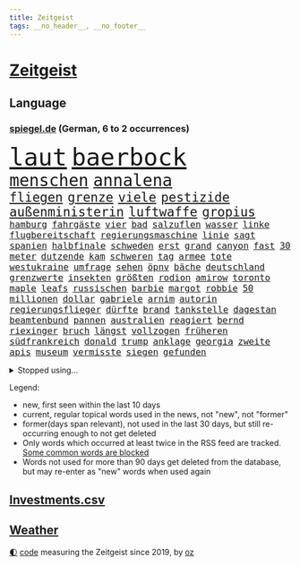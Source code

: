 ```yaml
---
title: Zeitgeist
tags: __no_header__, __no_footer__
---
```


# [Zeitgeist](https://oliz.io/zeitgeist/)

## Language

<h3><a href="https://www.spiegel.de" target="_blank">spiegel.de</a> (German, 6 to 2 occurrences)</h3>
<p style="font-family:monospace">
<span style="font-size:32pt"><a href="news_links.html#laut" class="current">laut</a></span>
<span style="font-size:32pt"><a href="news_links.html#baerbock" class="current">baerbock</a></span>
<br>
<span style="font-size:22pt"><a href="news_links.html#menschen" class="current">menschen</a></span>
<span style="font-size:22pt"><a href="news_links.html#annalena" class="current">annalena</a></span>
<br>
<span style="font-size:17pt"><a href="news_links.html#fliegen" class="current">fliegen</a></span>
<span style="font-size:17pt"><a href="news_links.html#grenze" class="current">grenze</a></span>
<span style="font-size:17pt"><a href="news_links.html#viele" class="current">viele</a></span>
<span style="font-size:17pt"><a href="news_links.html#pestizide" class="new">pestizide</a></span>
<span style="font-size:17pt"><a href="news_links.html#außenministerin" class="current">außenministerin</a></span>
<span style="font-size:17pt"><a href="news_links.html#luftwaffe" class="current">luftwaffe</a></span>
<span style="font-size:17pt"><a href="news_links.html#gropius" class="new">gropius</a></span>
<br>
<span style="font-size:12pt"><a href="news_links.html#hamburg" class="current">hamburg</a></span>
<span style="font-size:12pt"><a href="news_links.html#fahrgäste" class="current">fahrgäste</a></span>
<span style="font-size:12pt"><a href="news_links.html#vier" class="current">vier</a></span>
<span style="font-size:12pt"><a href="news_links.html#bad" class="current">bad</a></span>
<span style="font-size:12pt"><a href="news_links.html#salzuflen" class="new">salzuflen</a></span>
<span style="font-size:12pt"><a href="news_links.html#wasser" class="current">wasser</a></span>
<span style="font-size:12pt"><a href="news_links.html#linke" class="current">linke</a></span>
<span style="font-size:12pt"><a href="news_links.html#flugbereitschaft" class="new">flugbereitschaft</a></span>
<span style="font-size:12pt"><a href="news_links.html#regierungsmaschine" class="current">regierungsmaschine</a></span>
<span style="font-size:12pt"><a href="news_links.html#linie" class="current">linie</a></span>
<span style="font-size:12pt"><a href="news_links.html#sagt" class="current">sagt</a></span>
<span style="font-size:12pt"><a href="news_links.html#spanien" class="current">spanien</a></span>
<span style="font-size:12pt"><a href="news_links.html#halbfinale" class="current">halbfinale</a></span>
<span style="font-size:12pt"><a href="news_links.html#schweden" class="current">schweden</a></span>
<span style="font-size:12pt"><a href="news_links.html#erst" class="current">erst</a></span>
<span style="font-size:12pt"><a href="news_links.html#grand" class="current">grand</a></span>
<span style="font-size:12pt"><a href="news_links.html#canyon" class="new">canyon</a></span>
<span style="font-size:12pt"><a href="news_links.html#fast" class="current">fast</a></span>
<span style="font-size:12pt"><a href="news_links.html#30" class="current">30</a></span>
<span style="font-size:12pt"><a href="news_links.html#meter" class="current">meter</a></span>
<span style="font-size:12pt"><a href="news_links.html#dutzende" class="current">dutzende</a></span>
<span style="font-size:12pt"><a href="news_links.html#kam" class="current">kam</a></span>
<span style="font-size:12pt"><a href="news_links.html#schweren" class="current">schweren</a></span>
<span style="font-size:12pt"><a href="news_links.html#tag" class="current">tag</a></span>
<span style="font-size:12pt"><a href="news_links.html#armee" class="current">armee</a></span>
<span style="font-size:12pt"><a href="news_links.html#tote" class="current">tote</a></span>
<span style="font-size:12pt"><a href="news_links.html#westukraine" class="new">westukraine</a></span>
<span style="font-size:12pt"><a href="news_links.html#umfrage" class="current">umfrage</a></span>
<span style="font-size:12pt"><a href="news_links.html#sehen" class="current">sehen</a></span>
<span style="font-size:12pt"><a href="news_links.html#öpnv" class="current">öpnv</a></span>
<span style="font-size:12pt"><a href="news_links.html#bäche" class="new">bäche</a></span>
<span style="font-size:12pt"><a href="news_links.html#deutschland" class="current">deutschland</a></span>
<span style="font-size:12pt"><a href="news_links.html#grenzwerte" class="new">grenzwerte</a></span>
<span style="font-size:12pt"><a href="news_links.html#insekten" class="current">insekten</a></span>
<span style="font-size:12pt"><a href="news_links.html#größten" class="current">größten</a></span>
<span style="font-size:12pt"><a href="news_links.html#rodion" class="new">rodion</a></span>
<span style="font-size:12pt"><a href="news_links.html#amirow" class="new">amirow</a></span>
<span style="font-size:12pt"><a href="news_links.html#toronto" class="current">toronto</a></span>
<span style="font-size:12pt"><a href="news_links.html#maple" class="new">maple</a></span>
<span style="font-size:12pt"><a href="news_links.html#leafs" class="new">leafs</a></span>
<span style="font-size:12pt"><a href="news_links.html#russischen" class="current">russischen</a></span>
<span style="font-size:12pt"><a href="news_links.html#barbie" class="current">barbie</a></span>
<span style="font-size:12pt"><a href="news_links.html#margot" class="current">margot</a></span>
<span style="font-size:12pt"><a href="news_links.html#robbie" class="current">robbie</a></span>
<span style="font-size:12pt"><a href="news_links.html#50" class="current">50</a></span>
<span style="font-size:12pt"><a href="news_links.html#millionen" class="current">millionen</a></span>
<span style="font-size:12pt"><a href="news_links.html#dollar" class="current">dollar</a></span>
<span style="font-size:12pt"><a href="news_links.html#gabriele" class="new">gabriele</a></span>
<span style="font-size:12pt"><a href="news_links.html#arnim" class="new">arnim</a></span>
<span style="font-size:12pt"><a href="news_links.html#autorin" class="current">autorin</a></span>
<span style="font-size:12pt"><a href="news_links.html#regierungsflieger" class="current">regierungsflieger</a></span>
<span style="font-size:12pt"><a href="news_links.html#dürfte" class="current">dürfte</a></span>
<span style="font-size:12pt"><a href="news_links.html#brand" class="current">brand</a></span>
<span style="font-size:12pt"><a href="news_links.html#tankstelle" class="new">tankstelle</a></span>
<span style="font-size:12pt"><a href="news_links.html#dagestan" class="current">dagestan</a></span>
<span style="font-size:12pt"><a href="news_links.html#beamtenbund" class="new">beamtenbund</a></span>
<span style="font-size:12pt"><a href="news_links.html#pannen" class="new">pannen</a></span>
<span style="font-size:12pt"><a href="news_links.html#australien" class="current">australien</a></span>
<span style="font-size:12pt"><a href="news_links.html#reagiert" class="current">reagiert</a></span>
<span style="font-size:12pt"><a href="news_links.html#bernd" class="current">bernd</a></span>
<span style="font-size:12pt"><a href="news_links.html#riexinger" class="current">riexinger</a></span>
<span style="font-size:12pt"><a href="news_links.html#bruch" class="current">bruch</a></span>
<span style="font-size:12pt"><a href="news_links.html#längst" class="current">längst</a></span>
<span style="font-size:12pt"><a href="news_links.html#vollzogen" class="current">vollzogen</a></span>
<span style="font-size:12pt"><a href="news_links.html#früheren" class="current">früheren</a></span>
<span style="font-size:12pt"><a href="news_links.html#südfrankreich" class="new">südfrankreich</a></span>
<span style="font-size:12pt"><a href="news_links.html#donald" class="current">donald</a></span>
<span style="font-size:12pt"><a href="news_links.html#trump" class="current">trump</a></span>
<span style="font-size:12pt"><a href="news_links.html#anklage" class="current">anklage</a></span>
<span style="font-size:12pt"><a href="news_links.html#georgia" class="current">georgia</a></span>
<span style="font-size:12pt"><a href="news_links.html#zweite" class="current">zweite</a></span>
<span style="font-size:12pt"><a href="news_links.html#apis" class="new">apis</a></span>
<span style="font-size:12pt"><a href="news_links.html#museum" class="current">museum</a></span>
<span style="font-size:12pt"><a href="news_links.html#vermisste" class="current">vermisste</a></span>
<span style="font-size:12pt"><a href="news_links.html#siegen" class="current">siegen</a></span>
<span style="font-size:12pt"><a href="news_links.html#gefunden" class="current">gefunden</a></span>
</p>
<details>
<summary>Stopped using...</summary>
<p class="former" style="font-size:12pt">
entscheidungen(1028) scheinen(1028) serie(1028) protestiert(1027) arsenal(1026) geboten(1026) genannt(1026) kapitän(1026) landtag(1026) bundesländern(1025) geeinigt(1025) is(1025) johnson(1025) pressekonferenz(1025) programm(1025) verteilt(1025) entschuldigt(1024) generalsekretär(1024) juden(1024) tests(1024) ausschreitungen(1023) bemüht(1023) jens(1023) konzerne(1023) landkreis(1023) minderheit(1023) regel(1023) willen(1023) beschäftigten(1022) hinweisen(1022) ifoinstitut(1022) krankenhäuser(1022) oberbürgermeister(1022) reduziert(1022) schiedsrichter(1022) strengere(1022) anschlag(1021) entwicklungen(1021) hintergründe(1021) kündigte(1021) moderne(1021) präsidentschaftswahl(1021) standort(1021) syrien(1021) bundespräsident(1020) gegenseitig(1020) priester(1020) steinmeier(1020) verunglückt(1020) zog(1020) zusammenhang(1020) demokraten(1019) lukaschenko(1019) löste(1019) standen(1019) brauchte(1018) entlassung(1018) gewaltige(1018) punkten(1018) sicherheitsbehörden(1018) smartphone(1018) wirkt(1018) zurzeit(1018) ankündigung(1017) davor(1017) dementiert(1017) untersuchungen(1017) bereiten(1016) einstieg(1016) keller(1016) schritte(1016) ungarns(1016) ursachen(1016) usamerikaner(1016) überrascht(1016) christine(1015) hongkong(1015) trennt(1015) aufnahme(1014) meinem(1014) normalität(1014) philipp(1014) studien(1014) saarland(1013) sowie(1013) bundesstaat(1012) medikamente(1012) verspielt(1012) auftrag(1011) bewegen(1011) null(1011) regiert(1011) reiste(1011) scharfe(1011) form(1010) gesehen(1010) käufer(1010) mode(1010) rollen(1010) europäischer(1009) 600(1008) genauso(1008) beteiligung(1007) potsdam(1007) verbessert(1006) pflanzen(1005) spanische(1005) berühmten(1004) entsetzen(1004) monats(1004) skeptisch(1004) frankwalter(1003) gesamten(1003) vorn(1003) gemeinsames(1001) eigenes(1000) hoffnungen(1000) landet(998) fan(996) apps(995) em(995) beschlagnahmt(994) fortsetzung(994) insolvenz(994) real(994) gehörte(993) aufgabe(989) empfehlung(989) rechtsstreit(989) provoziert(987) spannend(987) wachsen(985) iranischen(984) besteht(983) vorläufig(983) grüner(978) überfordert(976) elizabeth(974) günther(974) sogenannten(974) empfangen(973) erhebliche(969) autobahnen(886) günstig(874) verantwortliche(857) übrig(840) verlag(833) stoltenberg(826) geehrt(822) 38(796) verdi(766) irre(755) ohnehin(753) mächtigen(746) bundesrat(742) zugestimmt(736) fluten(728) beeinträchtigt(723) exil(706) funktionen(705) hoffenheim(698) nachmittag(686) 2025(685) bestätigte(681) fehlender(674) tiger(670) einigt(669) anton(664) demo(664) abschreckung(661) bekräftigt(660) grünenpolitiker(654) jährlich(650) verständigt(650) hofreiter(649) größtem(642) zeitpunkt(642) 41(641) feiertag(634) härte(633) tödlichem(629) schusswaffen(617) promis(604) tradition(603) stephen(602) außenministerium(600) innenministerin(599) schloss(595) 87(592) verschiedenen(592) leitete(573) trockenheit(562) geplatzt(558) klingen(544) filmemacher(543) 49(541) fake(541) flughäfen(536) umfragen(534) betrugs(522) 19jährige(521) bill(521) zugenommen(509) profitierte(507) beschuldigten(502) kremltruppen(497) finnische(496) gefangenschaft(495) mariupol(493) koch(490) hochrangige(489) natobeitritt(485) fox(480) fair(475) humor(473) zuschauern(469) export(453) jesus(451) brasilianische(450) verärgert(450) usschauspieler(446) lustig(445) konzerte(442) ehrt(436) verfassungswidrig(436) bedingung(434) mordfall(432) steuerhinterziehung(432) fire(431) debattiert(430) ausgebaut(428) verzweiflung(427) 8(426) angeschlagenen(426) ausgezahlt(424) reporterin(424) empfehlungen(423) japanische(422) titelverteidiger(422) anhaltende(421) anwältin(420) exmann(420) leopardpanzer(420) iii(418) yorks(413) therapien(412) prompt(411) attraktiver(407) sahen(406) veröffentlichen(405) zulassung(402) plädieren(401) anlauf(400) alzheimer(397) setzten(396) versorgen(395) braun(394) bundeskartellamt(394) deutsch(394) beteuert(393) großeltern(388) berlinneukölln(386) kilo(386) olympiasieger(383) solches(383) völker(380) ähnlichen(378) 2040(375) 2008(374) offenlegen(365) schlimmeres(360) rbb(357) protestbewegung(356) heizung(355) demonstration(353) leopard2panzer(351) streiks(351) einladung(348) strenge(348) raten(346) marken(343) herunter(342) heikle(340) töne(337) biografie(336) atomkraftwerk(335) nackt(335) wenigstens(334) unruhen(332) finnen(329) zutritt(329) talkshow(328) zurückkehren(328) kita(327) gratis(325) beton(321) rassistischer(321) ausgestattet(319) durchaus(319) unbeantwortet(317) luftangriff(316) juristische(315) sechsten(311) zusage(308) begegnung(307) einsamkeit(307) irland(307) rückschlägen(305) krawalle(303) windsor(302) lakers(299) rechtlichen(299) beihilfe(296) eineinhalb(296) härtesten(296) langes(295) kommissar(294) freundschaft(293) abgestimmt(290) freiem(289) geheimdokumente(288) jauch(287) übergewicht(287) razzien(283) cyberangriff(281) absolviert(280) besitz(279) desinformation(276) kohl(276) autorinnen(275) bedrohungen(275) missionen(275) umfassende(274) satelliten(273) verehrt(273) beantragen(271) eric(271) titanic(271) baustellen(269) beratung(269) aneinander(266) fängt(264) geschmack(264) armin(261) flugabwehr(261) krankenhausreform(259) ausgemacht(256) palmer(256) trotzen(256) herrmann(255) jets(254) redet(254) renner(254) finanzaufsicht(253) reißen(253) abbauen(252) basf(252) staates(251) berühmteste(249) düpiert(247) klimaproteste(247) meisterschaft(245) monatelangen(244) stimmten(244) group(242) häufen(242) technologien(242) migrationspolitik(241) gipfeltreffen(240) schränken(240) streben(239) fenster(238) vorverkauf(238) bemängeln(235) check(235) steigern(235) gelsenkirchen(234) unfalls(234) muster(232) besitzen(230) erstickt(230) hauses(230) duda(229) bernhard(228) erheblichen(227) dunkelheit(226) kontrollen(226) streitigkeiten(226) warnstreik(226) begleitung(225) mühsam(224) verschafft(224) entsprechendes(223) spiegelredakteur(223) leblos(222) handelspartner(221) belgier(220) chefredakteur(220) pfarrer(220) unglaublich(219) heimische(216) peinlich(214) kohlendioxid(213) polizeigewalt(212) redaktion(212) reichsbürger(212) gebet(211) aufgefallen(210) betreffen(210) reederei(209) krawallen(208) mitgliedschaft(207) nepal(207) hungern(206) nizza(206) staatsgebiet(206) geringe(205) gängige(205) ignorieren(205) festivals(204) beeindruckt(203) einträge(203) solcher(203) bibel(202) tanzt(201) landrat(200) mythos(200) symptome(199) applaus(198) flugverkehr(198) emotionale(197) gedenken(197) bildungsministerium(196) ablauf(195) elektrische(194) leistungen(194) demonstrierten(193) heiligen(193) freier(192) geldbuße(192) geschäftsmann(192) entlang(191) 31jährige(190) rivale(190) ausfindig(189) bewahren(189) repariert(189) springer(189) verdächtigt(189) minderjährige(188) aufklären(187) miete(187) umweltschutz(187) abheben(186) republikanische(186) office(185) totes(185) bohlen(184) elena(184) gewaltsame(184) unosicherheitsrat(184) begeistern(183) bremst(183) hoffe(181) ma(181) schwache(180) geschult(179) zwang(179) akt(178) nötigung(178) überschreiten(178) dfl(177) weimar(177) finnlands(176) natomitglied(176) bundesweiten(175) fukushima(175) janet(175) polizeiangaben(175) yellen(175) filmen(174) ambitionen(173) kilometern(173) jubelten(172) paket(171) regierungsvertreter(170) döpfner(168) streitgespräch(168) traurig(167) elch(165) nordwesten(165) vergiftet(165) generalstaatsanwältin(164) reisten(164) angemeldet(163) junior(163) stürmte(163) ausgleich(162) beilegen(162) stillstand(161) fraglich(160) pfannkuchen(160) stärkt(160) ankündigt(159) verzögerung(157) on(156) tourist(156) parade(155) potenzial(155) ham(154) arbeitskampf(153) briefkasten(153) ss(153) grüßen(152) joggen(152) verursachen(152) betrieblichen(151) umstellung(151) fahrern(150) komplizen(150) notwehr(150) marina(149) objekt(149) langweilig(148) tattoo(147) aufschluss(146) kapstadt(146) schwangerschaftsabbrüche(146) ankommen(145) flugsicherung(145) wang(145) yi(145) ökonomin(145) flutkatastrophe(144) ostdeutschen(144) basketball(143) glaube(143) landtagsabgeordneter(143) römisches(143) tennisprofi(143) ofen(141) reichelt(141) ulrike(141) bedrohen(140) beigetragen(139) nairobi(139) zukünftig(139) fließen(138) kreativ(138) hof(137) mecklenburgvorpommerns(137) erholen(136) beweismittel(135) kreuz(135) therapiesitzung(135) bevorstehenden(134) leonardo(134) umweltverbände(134) ölraffinerie(134) chappatte(133) natomitgliedschaft(133) sky(133) slowakei(133) vergiftung(132) zeug(132) beschränken(131) jakarta(131) prioritäten(131) it(130) koma(130) spektakulärer(130) downing(129) herausgabe(129) regulierung(128) kartellamt(127) sprengungen(127) wach(127) nablus(126) verursachte(126) wärmewende(126) sterbehilfe(125) urteilte(125) arbeitskräfte(124) machtdemonstration(124) rechnungshof(124) wasserwerfer(124) nutze(123) solidarisch(123) verhinderte(122) überflutungen(122) absatz(121) mails(121) abholen(120) aufteilung(120) gedulden(120) musikalisch(120) bundeskriminalamt(119) daniil(119) 88(118) holland(118) kollidiert(118) wappnen(118) antiken(117) professionelle(117) deutliches(116) konkurrent(116) periode(116) verblüffenden(116) fußballern(115) spdkanzler(115) duschen(114) gestimmt(114) kader(114) unterhaus(114) ausbilder(113) erteilen(113) fallengelassen(113) fantasie(113) national(113) produkt(113) angeschlagene(112) misstrauensvotum(112) chinapolitik(111) eilantrag(109) empfinden(109) holger(109) prozessen(109) wahnvorstellungen(109) vorausgesetzt(108) adhs(107) leak(107) wahlberechtigte(107) gendersprache(106) italiener(106) kontern(106) freizeitpark(105) übergriff(105) linkenchef(104) konrad(103) stuft(103) ökosysteme(103) östlichen(103) dienstleister(102) weltbevölkerung(102) bereiche(101) gewusst(101) 125(100) kennedy(100) vermelden(100) birgt(99) kinderarmut(99) lunge(99) zurückgetreten(99) rechtspopulistischen(98) straßburg(98) turin(98) 59jährigen(97) christen(97) feststehen(97) konzentration(97) rechtsextrem(97) veranstaltungen(97) hausdurchsuchung(96) verdanken(96) ausgehen(95) constantin(95) niedergestochen(95) sichere(95) zuneigung(94) 180(93) ermutigt(93) horror(93) tageszeitung(93) existiert(92) großrazzia(92) medikament(92) nachts(92) abi(91) berlusconi(91) geldautomaten(91) kolosseum(91) niedrigsten(91) silvio(91) albernheit(90) geleakte(90) kettensägen(90) anwohnern(89) hirntot(89) beschmiert(88) betrügerbande(88) bewahrt(88) bvbspieler(88) herausfordernd(88) mathias(88) schäfer(88) verunstaltet(88) bka(87) forces(87) gebucht(87) gouverneurin(87) rapid(87) support(87) erlangen(86) erpresser(86) hessens(86) kanzlei(86) privatermittler(86) sang(86) umkrempeln(86) zimmermann(86) blau(85) diebstahl(85) geburtstagsparty(85) kühler(85) rückzahlung(85) serien(85) sudanesischen(85) verzückt(85) frontscheibe(84) polizeiinspekteur(84) todesfällen(84) cduabgeordneter(83) anstiftung(82) dienten(82) freak(82) kaliforniens(82) lehrt(82) leslie(82) pioneer(82) reparaturzentrum(82) rettungsmission(82) rice(82) stöhnen(82) weltruhm(82) durchsetzt(81) schirach(81) vergiften(81) überspringen(81) berechnung(80) berühmtesten(80) mittäter(80) versprecher(80) erbittert(79) girls(79) verständlich(79) vilnius(79) weitreichende(79) 260(78) 26jährige(78) arabischen(78) auftragskiller(78) dazugelernt(78) fiebertraum(78) genditzki(78) byd(77) gegenschlag(77) klimabilanz(77) litauens(77) lukrativen(77) missverhältnis(77) palme(77) zahlungsunfähigkeit(77) barbara(76) filmbranche(76) geschwindigkeit(76) kleben(76) landtagswahlen(76) sektenführer(76) vorstandsboss(76) imam(75) loud(75) maik(75) rückeroberung(75) familienunternehmens(74) filmstudios(74) gewalttätigen(74) high(74) ios(74) lake(74) miese(74) sheffield(74) störten(74) adele(73) alkoholisiert(73) bildungsminister(73) datenleck(73) dominierten(73) ereignis(73) exbürgermeister(73) prominentem(73) spaziergänger(73) gegenständen(72) justizirrtum(72) brandbrief(71) eingeschläfert(71) minimieren(71) sparkassen(71) sprints(71) beteiligte(70) diskutierten(70) frontflügel(70) gewollt(70) schuldigen(70) tiebreak(70) vice(70) forbes(69) sexualstraftäter(69) taktik(69) todesfälle(69) 65jähriger(68) aggressiven(68) mehreinnahmen(68) passwort(68) ranghohen(68) trauriger(68) tübinger(68) verlockend(68) blühende(67) drähte(67) erinnerten(67) ethnischen(67) light(67) perlt(67) rezeptfreie(67) tauscht(67) chris(66) dschenin(66) kibildern(66) raschen(66) strafverfolger(66) ungehalten(66) 9(65) auftritts(65) brutalen(65) dämpft(65) laschet(65) steigender(65) terrorverdächtige(65) 39jähriger(64) baumgartner(64) costner(64) establishment(64) gewähren(64) memoiren(64) überflutete(64) leonie(63) tätige(63) verfassung(63) 60000(62) ausraster(62) bedrängt(62) bergdorf(62) energieintensive(62) fotostrecke(62) lasten(62) rocky(62) adeyemi(61) beliebteste(61) exekutiert(61) härteres(61) karim(61) lustige(61) soldatinnen(61) zoff(61) dramatik(60) evpchef(60) teneriffa(60) ungestüm(60) versorgungskrise(60) versöhnliche(60) geknüpft(59) knast(59) rattengift(59) waffenpaket(59) blamiert(58) heat(58) insolvenzverwalter(58) kalkuliert(58) matteo(58) niederzulegen(58) coco(57) co₂deponien(57) exnationalspieler(57) kassenärztlichen(57) nackte(57) sachschäden(57) santa(57) schützenpanzer(57) selbstständig(57) skurrilen(57) verunglimpft(57) waffenstillstand(57) bodyguard(56) email(56) partien(56) übte(56) klerikerstand(55) ordner(55) suizid(55) treu(55) unstimmigkeiten(55) ämtern(55) abfall(54) blockierte(54) bundesministerien(54) hoffnungslosigkeit(54) umfassen(54) vereinbart(54) verstrickungen(54) murphy(53) playoffaus(53) styles(53) this(53) erlangte(52) literarisches(52) prozessbeginn(52) römer(52) tonnenweise(52) verzögert(52) 11000(51) allan(51) deutschsprachige(51) disneyfilm(51) fußballteam(51) nachweis(51) textilien(51) wuchs(51) diktaturen(50) erpressen(50) fataler(50) lands(50) ressorts(50) titelverteidigung(50) zulasten(50) 67(49) betrügern(49) erfahrene(49) geheimdiensten(49) kaltgestellt(49) logik(49) polizeikontrolle(49) rundfahrt(49) bremse(47) cavendish(47) mondlandung(47) seins(47) studios(47) unabhängiger(47) untersuchungskommission(47) urteile(47) wanderten(47) lebensunterhalt(46) ngos(46) sinkenden(46) stadtverwaltung(46) wirtschaftsforscher(46) wortwahl(46) erkennt(45) sympathisch(45) tiefseebergbau(45) aufsteigen(44) auswärtigen(44) dunkelziffer(44) exverkehrsminister(44) falsches(44) rico(44) sechster(44) stirn(44) sätzen(44) fäuste(43) geschehnisse(43) jannik(43) protestierende(43) sinner(43) amerikanern(42) amüsieren(42) kosovarische(42) segelflugzeug(42) teilnehmern(42) albin(41) beratungen(41) eiskalt(41) enttäuschungen(41) eurofighter(41) kurti(41) tarifverträge(41) zuliebe(41) demokratiebewegung(40) dokumentenaffäre(40) innern(40) leidtragende(40) nikolaus(40) schirdewan(40) versammlung(40) geforderten(39) gescheiterte(39) kadyrow(39) milan(39) passagierjet(39) poster(39) regierungsdokumente(39) rekordhitze(39) rybakina(39) singlecharts(39) ungefähr(39) wiesen(39) beach(38) bergsteigerin(38) bewegende(38) kirevolution(38) liv(38) plastiksäcke(38) spionagesatelliten(38) 145(37) andreeva(37) aryna(37) ausprobiert(37) belarussin(37) helene(37) mirra(37) olympiastadion(37) sabalenka(37) stellvertretende(37) tschechin(37) zielscheibe(37) cat(36) helen(36) omaha(36) plante(36) progressiv(36) regenbogenflaggen(36) belästigungsvorwürfen(35) garmischpartenkirchen(35) milliardenschweren(35) perücken(35) reparaturen(35) rising(35) schleppend(35) starkoch(35) erlaubte(34) fäden(34) polizeigewahrsam(34) bewerberfeld(33) metachef(33) trauma(33) ungeahnte(33) werkelt(33) ausgeschöpft(32) declan(32) emirate(32) erodieren(32) favoritin(32) hügel(32) kzhäftlinge(32) müllvermeidung(32) nachkommen(32) selbstbestimmungsgesetz(32) tumulte(32) verdonnert(32) chemie(31) fortsetzt(31) iga(31) poltert(31) stellplätze(31) widerlegt(31) świątek(31) diebesbande(30) einschnitte(30) konkurrierende(30) kupferhersteller(30) langjährigen(30) sozialdemokrat(30) verholfen(30) verlusten(30) vorschlagen(30) anderthalb(29) beitreten(29) chinastrategie(29) gießen(29) niedriger(29) stellenabbau(29) verlief(29) aufzusetzen(28) easyjet(28) landkreise(28) muchová(28) polizistinnen(28) sonnencreme(28) weltkulturerbe(28) abgeschwächt(27) angelaufen(27) costners(27) dreitägige(27) d’azur(27) freikommen(27) hubert(27) drehbuch(26) gelb(26) iranerin(26) karolína(26) natostaaten(26) oecdstudie(26) scheidungskrieg(26) spiegelt(26) übertrieben(26) abhängigkeiten(25) bergsturz(25) börsengang(25) expedition(25) fleck(25) herunterzuspielen(25) hetzt(25) irlands(25) prägte(25) rolling(25) rsfmiliz(25) sonnencremespender(25) warnungen(25) weisen(25) aussuchen(24) errechnet(24) flieger(24) raucher(24) wettbewerber(24) hurkacz(23) meines(23) netze(23) produzenten(23) radwege(23) report(23) senats(23) unhöflich(23) beitrittseinladung(22) beworben(22) fertiger(22) klimaschädlichen(22) militärbündnis(22) radweg(22) symptomen(22) architekten(21) benötigten(21) genehmigung(21) hochgradig(21) luftverteidigung(21) nochehefrau(21) prigoschins(21) tätigkeiten(21) wagnerkämpfer(21) zulieferer(21) abgeworben(20) android(20) holten(20) händen(20) investition(20) modernes(20) nannten(20) randale(20) randalierende(20) rentnerinnen(20) selbstoptimierung(20) wagneraufstand(20) zäsur(20) chemiekonzern(19) datenlecks(19) kanaren(19) meeresboden(19) schleswigholsteinische(19) staatsmacht(19) wmtest(19) zusammengestellt(19) barker(18) kourtney(18) travis(18) vermeidbare(18) alfons(17) belohnen(17) messern(17) nationalkonservativen(17) schuhbeck(17) schweinfurt(17) 32000(16) afdhöhenflug(16) berücksichtigen(16) mitgliedsländer(16) parteifreunde(16) popstars(16) clemens(15) fuest(15) heizgesetz(15) ifopräsident(15) ralph(15) rapperin(15) reiseziele(15) schadstoffen(15) befragen(14) feindbild(14) oberbefehlshaber(14) surowikin(14) untreue(14) verlieben(14) dänische(13) feuchte(13) komisch(13) massencrash(13) schmidt(13) hitzebedingte(12) ladesäule(12) meetings(12) raste(12) unzufriedenheit(12) verschreiben(12) böschung(11) limits(11) luxusanwesen(11) mdr(11) palästinensischen(11) toptalente(11) victoria(11)
</p>
</details>
<p>Legend:
<ul>
<li><span class="new">new</span>, first seen within the last 10 days</li>
<li><span class="current">current</span>, regular topical words used in the news, not "new", not "former"</li>
<li><span class="former">former(days span relevant)</span>, not used in the last 30 days, but still re-occurring enough to not get deleted</li>
<li>Only words which occurred at least twice in the RSS feed are tracked. <a href="language/filters.py">Some common words are blocked</a></li>
<li>Words not used for more than 90 days get deleted from the database, but may re-enter as "new" words when used again</li>
</ul>
</p>

## [Investments](investments.html)[.csv](investments.csv)

## [Weather](weather.html)

<footer>
<a href="javascript:toggleTheme()" class="nav">🌓</a>
<a href="https://github.com/ooz/zeitgeist">code</a> measuring the Zeitgeist since 2019, by <a href="https://oliz.io">oz</a>
</footer>
